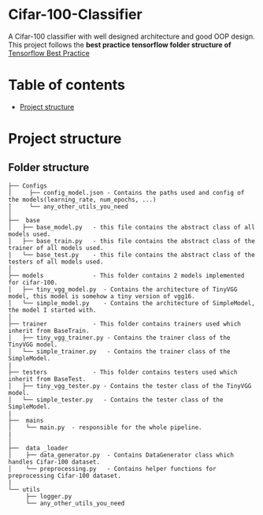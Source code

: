# Cifar-100-Classifier
A Cifar-100 classifier with well designed architecture and good OOP design.<br>
This project follows the **best practice tensorflow folder structure of** [Tensorflow Best Practice](https://github.com/moemen95) 


# Table of contents

- [Project structure](#project-structure)





# Project structure
Folder structure
--------------

```
├── Configs            
│     ├── config_model.json - Contains the paths used and config of the models(learning_rate, num_epochs, ...)
│     └── any_other_utils_you_need
│     
├──  base
│   ├── base_model.py   - this file contains the abstract class of all models used.
│   ├── base_train.py   - this file contains the abstract class of the trainer of all models used.
│   └── base_test.py    - this file contains the abstract class of the testers of all models used.
│
├── models              - This folder contains 2 models implemented for cifar-100.
│   ├── tiny_vgg_model.py  - Contains the architecture of TinyVGG model, this model is somehow a tiny version of vgg16.
│   └── simple_model.py    - Contains the architecture of SimpleModel, the model I started with.
│
├── trainer             - This folder contains trainers used which inherit from BaseTrain.
│   ├── tiny_vgg_trainer.py - Contains the trainer class of the TinyVGG model.  
│   └── simple_trainer.py   - Contains the trainer class of the SimpleModel.
|
├── testers             - This folder contains testers used which inherit from BaseTest.
│   ├── tiny_vgg_tester.py - Contains the tester class of the TinyVGG model.  
│   └── simple_tester.py   - Contains the tester class of the SimpleModel.
| 
├──  mains              
│    └── main.py  - responsible for the whole pipeline.
|
│  
├──  data _loader  
│    ├── data_generator.py  - Contains DataGenerator class which handles Cifar-100 dataset.
│    └── preprocessing.py   - Contains helper functions for preprocessing Cifar-100 dataset.
| 
└── utils
     ├── logger.py
     └── any_other_utils_you_need
     
